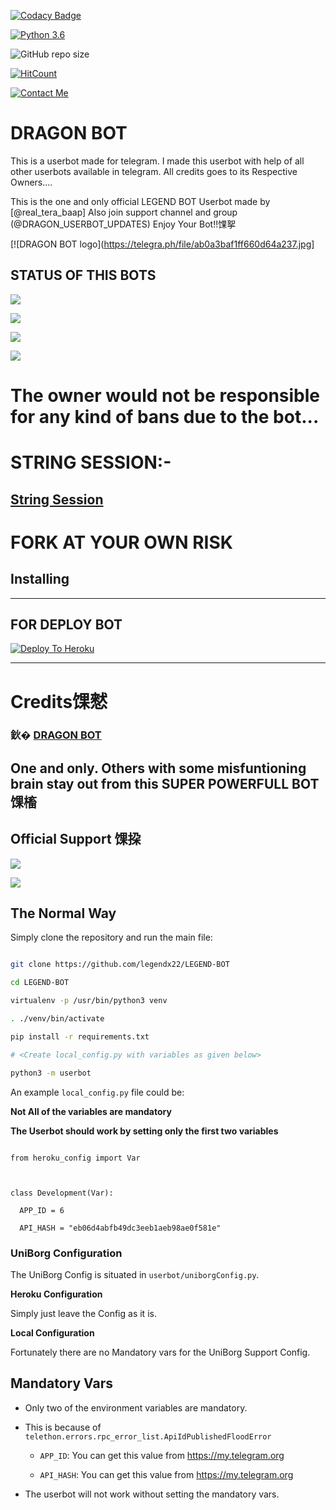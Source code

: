 [![Codacy Badge](https://api.codacy.com/project/badge/Grade/f7c51539e67b483bb8d7749acca51d3a)](https://app.codacy.com/gh/legendx22/LEGEND-BOT?utm_source=github.com&utm_medium=referral&utm_content=legendx22/LEGEND-BOT&utm_campaign=Badge_Grade_Settings)

[![Python 3.6](https://img.shields.io/badge/Python-3.6%20or%20newer-blue.svg)](https://www.python.org/downloads/release/python-360/)

![GitHub repo size](https://img.shields.io/github/repo-size/legendx22/LEGEND-BOT)

[![HitCount](http://hits.dwyl.com/legendx22/LEGEND-BOT.svg)](http://hits.dwyl.com/legendx22/LEGEND-BOT)

[![Contact Me](https://img.shields.io/badge/Telegram-Contact%20Me-informational)](https://t.me/legendx22)





# DRAGON BOT

This is a userbot made for telegram. I made this userbot with help of all other userbots available in telegram. All credits goes to its Respective Owners....



This is the one and only official LEGEND BOT Userbot made by [@real_tera_baap] Also join support channel and group (@DRAGON_USERBOT_UPDATES) Enjoy Your Bot!!馃挐

[![DRAGON BOT logo](https://telegra.ph/file/ab0a3baf1ff660d64a237.jpg]



## STATUS OF THIS BOTS 

<p align="left"><a href="https://github.com/legendx22/LEGEND-BOT/network/members"><img src="https://img.shields.io/github/forks/legendx22/LEGEND-BOT?label=Forks&logoColor=Silver&style=social"></a><p align="left"><a href="https://github.com/legendx22/LEGEND-BOT/stargazers"><img src="https://img.shields.io/github/stars/legendx22/LEGEND-BOT?logoColor=Blue&style=social"></a><p align="left"><a href="https://github.com/legendx22/LEGEND-BOT"><img src="https://github-readme-stats.vercel.app/api/pin?username=legendx22&show_icons=true&theme=meta&hide_border=true&repo=legendx22/LEGEND-BOT"></a><p align="left"><a href="https://github.com/legendx22/LEGEND-BOT"><img src="https://img.shields.io/github/last-commit/legendx22/LEGEND-BOT?style=plastic"></a>



# The owner would not be responsible for any kind of bans due to the bot...





# STRING SESSION:-

## [String Session](https://repl.it/join/sfesosiy-manvilovelovema)



# FORK AT YOUR OWN RISK

## Installing





-------------------------------------------------



## FOR DEPLOY BOT 



[![Deploy To Heroku](https://www.herokucdn.com/deploy/button.svg)](https://dashboard.heroku.com/new?button-url=https%3A%2F%2Fgithub.com%2FLEGENDXOP%2Flegendpack&template=https%3A%2F%2Fgithub.com%2FLEGENDXOP%2Flegendpack)



------------------------------------------------





# Credits馃憖

### 鈥� [DRAGON BOT](https://github.com/king-cobra-user/DRAGON-USER-BOT)

## One and only. Others with some misfuntioning brain stay out from this SUPER POWERFULL BOT馃槒



## Official Support 馃挅

<a href="https://t.me/hackerget0"><img src="https://img.shields.io/badge/Join-Support%20Channel-red.svg?style=for-the-badge&logo=Telegram"></a>

<a href="https://t.me/teamishere"><img src="https://img.shields.io/badge/Join-Support%20Group-blue.svg?style=for-the-badge&logo=Telegram"></a>



## The Normal Way



Simply clone the repository and run the main file:

```sh

git clone https://github.com/legendx22/LEGEND-BOT

cd LEGEND-BOT

virtualenv -p /usr/bin/python3 venv

. ./venv/bin/activate

pip install -r requirements.txt

# <Create local_config.py with variables as given below>

python3 -m userbot

```



An example `local_config.py` file could be:



**Not All of the variables are mandatory**



__The Userbot should work by setting only the first two variables__



```python3

from heroku_config import Var



class Development(Var):

  APP_ID = 6

  API_HASH = "eb06d4abfb49dc3eeb1aeb98ae0f581e"

```



### UniBorg Configuration



The UniBorg Config is situated in `userbot/uniborgConfig.py`.



**Heroku Configuration**

Simply just leave the Config as it is.



**Local Configuration**

Fortunately there are no Mandatory vars for the UniBorg Support Config.



## Mandatory Vars



- Only two of the environment variables are mandatory.

- This is because of `telethon.errors.rpc_error_list.ApiIdPublishedFloodError`

    - `APP_ID`:   You can get this value from https://my.telegram.org

    - `API_HASH`:   You can get this value from https://my.telegram.org

- The userbot will not work without setting the mandatory vars.


